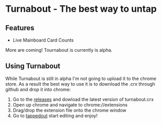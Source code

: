 # Turnabout - The best way to untap

## Features
  - Live Mainboard Card Counts

More are coming! Tournabout is currently is alpha.

## Using Turnabout
While Turnabout is still in alpha I'm not going to upload it to the chrome store. 
As a result the best way to use it is to download the .crx through github and drop
it into chrome:

  1. Go to the [releases](https://github.com/trescenzi/turnabout/releases) and dowload the latest version of turnabout.crx
  2. Open up chrome and navigate to chrome://extensions
  3. Drag/drop the extension file onto the chrome window
  4. Go to [tappedout](tappedout.com) start editing and enjoy!
